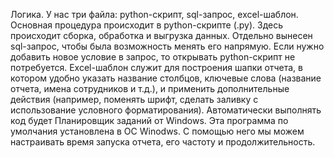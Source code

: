 Логика. 
У нас три файла: python-скрипт, sql-запрос, excel-шаблон. 
Основная процедура происходит в python-скрипте (.py). Здесь происходит сборка, обработка и выгрузка данных.
Отдельно вынесен sql-запрос, чтобы была возможность менять его напрямую. Если нужно добавить новое условие в запрос, то открывать python-скрипт не потребуется.
Excel-шаблон служит для построения шапки отчета, в котором удобно указать название столбцов, ключевые слова (название отчета, имена сотрудников и т.д.), и применить дополнительные действия (например, поменять шрифт, сделать заливку с использование условного форматирования).
Автоматически выполнять код будет Планировщик заданий от Windows. Эта программа по умолчания установлена в ОС Winodws. С помощью него мы можем настраивать время запуска отчета, его частоту и продолжительность.
